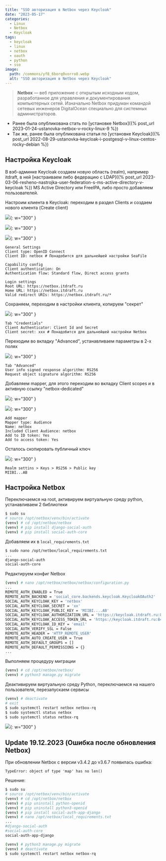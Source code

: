 ```yaml
---
title: "SSO авторизация в Netbox через Keycloak"
date: "2023-05-17"
categories: 
  - Linux
  - Netbox
  - Keycloak
tags: 
  - keycloak
  - linux
  - netbox
  - oauth
  - python
  - sso
image:
  path: /commons/yf8_6borq0vorro8.webp
  alt: "SSO авторизация в Netbox через Keycloak"
---
```


> **Netbox** — веб приложение с открытым исходным кодом, разработанное для управления и документирования компьютерных сетей. Изначально Netbox придуман командой сетевых инженеров DigitalOcean специально для системных администраторов.

- Ранее была опубликована стать по [установке Netbox]({% post_url 2023-01-24-ustanovka-netbox-v-rocky-linux-9 %})
- Tак же, ранее была опубликована статья по [установке Keycloak]({% post_url 2022-08-29-ustanovka-keycloak-i-postgesql-v-linux-centos-rocky-debian %})

## Настройка Keycloak

В вэб-админке Keycloak создаем новую область (realm), например itdraft, в ней [настраиваем либо федерацию с LDAP]({% post_url 2023-03-06-resheno-nastrojka-user-federation-s-ms-active-directory-v-keycloak %}) MS Active Directory или FreeIPA, либо просто добавляем пользователей.

Настроим клиента в Keycloak: переходим в раздел Clients и создаем нового клиента (Create client)

![](/assets/img/posts/2023/05/17/image-50.png){: w="300" }

![](/assets/img/posts/2023/05/17/image-51.png){: w="300" }

![](/assets/img/posts/2023/05/17/image-52.png){: w="300" }

```
General Settings
Client type: OpenID Connect
Client ID: netbox # Понадобится для дальнейшей настройки SeaFile

Capability config
Client authentication: On
Authentication flow: Standard flow, Direct access grants

Login settings
Root URL: https://netbox.itdraft.ru
Home URL: https://netbox.itdraft.ru
Valid redirect URIs: https://netbox.itdraft.ru/*
```

Сохраняем, переходим в настройки клиента, копируем "секрет"

![](/assets/img/posts/2023/05/17/image-53.png){: w="300" }

```
Tab "Credentials"
Client Authenticator: Client Id and Secret
Client secret: xxx # Понадобится для дальнейшей настройки Netbox
```

Переходим во вкладку "Advanced", устанавливаем параметры в 2-х полях

![](/assets/img/posts/2023/05/17/image-54.png){: w="300" }

```
Tab "Advanced"
User info signed response algorithm: RS256
Request object signature algorithm: RS256
```

Добавляем mapper, для этого переходим во вкладку Client scopes и в активную ссылку "netbox-dedicated"

![](/assets/img/posts/2023/05/17/image-57.png){: w="300" }

![](/assets/img/posts/2023/05/17/image-55.png){: w="300" }

```
Add mapper
Mapper type: Audience
Name: netbox
Included Client Audience: netbox
Add to ID token: Yes
Add to access token: Yes
```

Осталось скопировать публичный ключ

![](/assets/img/posts/2023/05/17/image-56.png){: w="300" }

```
Realm settins > Keys > RS256 > Public key
MIIBI...AB
```

## Настройка Netbox

Переключаемся на root, активируем виртуальную среду python, устанавливаем 2 библиотеки
```sh
$ sudo su
# source /opt/netbox/venv/bin/activate
(venv) # cd /opt/netbox/netbox
(venv) # pip install django-social-auth
(venv) # pip install social-auth-core
```

Добавляем их в `local_requirements.txt`
```sh
$ sudo nano /opt/netbox/local_requirements.txt
...
django-social-auth
social-auth-core
```

Редактируем конфиг Netbox
```sh
(venv) # nano /opt/netbox/netbox/netbox/configuration.py
...
REMOTE_AUTH_ENABLED = True
REMOTE_AUTH_BACKEND = 'social_core.backends.keycloak.KeycloakOAuth2'
SOCIAL_AUTH_KEYCLOAK_KEY = 'netbox'
SOCIAL_AUTH_KEYCLOAK_SECRET = 'xx'
SOCIAL_AUTH_KEYCLOAK_PUBLIC_KEY = 'MIIBI....AB'
SOCIAL_AUTH_KEYCLOAK_AUTHORIZATION_URL = 'https://keycloak.itdraft.ru:8443/realms/itdraft/protocol/openid-connect/auth'
SOCIAL_AUTH_KEYCLOAK_ACCESS_TOKEN_URL = 'https://keycloak.itdraft.ru:8443/realms/itdraft/protocol/openid-connect/token'
SOCIAL_AUTH_KEYCLOAK_ID_KEY = 'email'
SOCIAL_AUTH_VERIFY_SSL = False
REMOTE_AUTH_HEADER = 'HTTP_REMOTE_USER'
REMOTE_AUTH_AUTO_CREATE_USER = True
REMOTE_AUTH_DEFAULT_GROUPS = []
REMOTE_AUTH_DEFAULT_PERMISSIONS = {}
...
```

Выполняем процедуру миграции
```sh
(venv) # cd /opt/netbox/netbox/
(venv) # python3 manage.py migrate
```

Деактивируем виртуальную среду Python, переключаемся на нашего пользователя, перезапускаем сервисы
```sh
(venv) # deactivate
# exit
$ sudo systemctl restart netbox netbox-rq
$ sudo systemctl status netbox
$ sudo systemctl status netbox-rq
```

![](/assets/img/posts/2023/05/17/image-58.png){: w="300" }

## Update 19.12.2023 (Ошибка после обновления Netbox)

При обновлении Netbox с версии v3.4.2 до v3.6.7 появилась ошибка:
```
TypeError: object of type 'map' has no len()
```

Решение:
```sh
$ sudo su
# source /opt/netbox/venv/bin/activate
(venv) # cd /opt/netbox/netbox
(venv) # pip uninstall python-openid
(venv) # pip uninstall python3-openid
(venv) # pip install social-auth-app-django
(venv) # nano /opt/netbox/local_requirements.txt
...
#django-social-auth
#social-auth-core
social-auth-app-django

(venv) # python3 manage.py migrate
(venv) # deactivate
$ sudo systemctl restart netbox netbox-rq
```